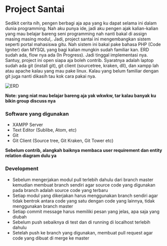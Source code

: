 # Project Santai

Sedikit cerita nih, pengen berbagi aja apa yang ku dapat selama ini dalam dunia programming. Nah aku punya ide, jadi aku pengen ajak kalian-kalian yang mau belajar bareng seni programming nah nanti bakal di assign masing masing modul,. Jadi, project santai ini mengembangkan sistem seperti portal mahasiswa gitu. Nah sistem ini bakal pake bahasa PHP (Code Igniter) dan MYSQL yang bagi kalian mungkin sudah familiar kan. ERD sudah ada, flow nya ada (In Progress). Jadi tinggal implementasi nya. Santuy, project ini open siapa aja boleh contrib. Syaratnya adalah laptop sudah ada git (install git), git client (sourcetree, kraken, dll), dan xampp lah atau apache kalau yang mau pake linux. Kalau yang belum familiar dengan git juga nanti dikasih tau kok cara pakai nya.

![ERD](https://raw.githubusercontent.com/piinalpin/portal-mahasiswa/master/docs/ERD.jpg)

__Note: yang niat mau belajar bareng aja yak wkwkw, tar kalau banyak ku bikin group discuss nya__

### Software yang digunakan

- XAMPP Server
- Text Editor (Sublibe, Atom, etc)
- Git
- Git Client (Source tree, Git Kraken, Git Tower etc)

__Sebelum contrib, alangkah baiknya membaca user requirement dan entity relation diagram dulu ya__

### Development

- Sebelum mengerjakan modul pull terlebih dahulu dari branch master kemudian membuat branch sendiri agar source code yang digunakan pada branch adalah source code yang terbaru
- Setiap modul yang dikerjakan harus menggunakan branch sendiri agar tidak bentrok antara code yang satu dengan code yang lainnya, tidak menggunakan branch master
- Setiap commit message harus memiliki pesan yang jelas, apa saja yang diubah
- Sebelum push sebaiknya di test dan di running di localhost terlebih dahulu
- Setelah push ke branch yang digunakan, membuat pull request agar code yang dibuat di merge ke master
